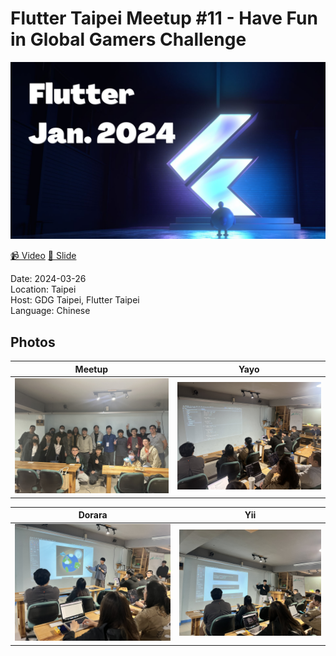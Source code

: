 # Flutter Taipei Meetup #11 - Have Fun in Global Gamers Challenge

<img src='cover.jpg'/>

[📹 Video](https://www.youtube.com/watch?v=nEsyLtULIik&t=6s&ab_channel=FlutterTaipei)
[📘 Slide](https://gamma.app/docs/Flutter-Global-Gamers-Challenge-39ysex8nmx98szu)

Date: 2024-03-26 <br>
Location: Taipei <br>
Host: GDG Taipei, Flutter Taipei <br>
Language: Chinese <br>

## Photos

Meetup            | Yayo
:-------------------------:|:-------------------------:|
![](photos/1.jpg)  |  ![](photos/2.jpg)

Dorara            | Yii
:-------------------------:|:-------------------------:|
![](photos/3.jpg)  |  ![](photos/4.jpg)
